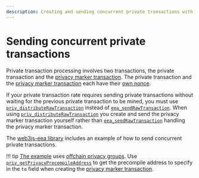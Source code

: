```yaml
---
description: Creating and sending concurrent private transactions with Hyperledger Besu
---
```


# Sending concurrent private transactions

Private transaction processing involves two transactions, the private transaction and the [privacy marker transaction].
The private transaction and the [privacy marker transaction] each have their [own nonce].

If your private transaction rate requires sending private transactions without waiting for the previous
private transaction to be mined, you must use [`priv_distributeRawTransaction`](../../Reference/API-Methods.md#priv_distributerawtransaction)
instead of [`eea_sendRawTransaction`](../../Reference/API-Methods.md#eea_sendrawtransaction). When
using [`priv_distributeRawTransaction`](../../Reference/API-Methods.md#priv_distributerawtransaction)
you create and send the privacy marker transaction yourself rather than [`eea_sendRawTransaction`](../../Reference/API-Methods.md#eea_sendrawtransaction)
handling the privacy marker transaction.

The [web3js-eea library](https://github.com/PegaSysEng/web3js-eea/blob/master/example/concurrentPrivateTransactions/concurrentPrivateTransactions.js)
includes an example of how to send concurrent private transactions.

!!! tip
    [The example](https://github.com/PegaSysEng/web3js-eea/blob/master/example/concurrentPrivateTransactions/concurrentPrivateTransactions.js)
    uses [offchain privacy groups](../../Concepts/Privacy/Privacy-Groups.md).
    Use [`priv_getPrivacyPrecompileAddress`](../../Reference/API-Methods.md#priv_getprivacyprecompileaddress)
    to get the precompile address to specify in the `to` field when creating the [privacy marker transaction].

<!-- links ---->

[privacy marker transaction]: ../../Concepts/Privacy/Private-Transaction-Processing.md
[own nonce]: ../../Concepts/Privacy/Private-Transactions.md#nonces